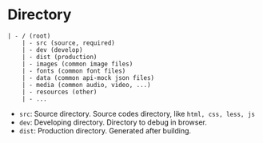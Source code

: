 # Directory

```
| - / (root)
    | - src (source, required)
    | - dev (develop)
    | - dist (production)
    | - images (common image files)
    | - fonts (common font files)
    | - data (common api-mock json files)
    | - media (common audio, video, ...)
    | - resources (other)
    | - ...
```

* `src`: Source directory. Source codes directory, like `html, css, less, js` 
* `dev`: Developing directory. Directory to debug in browser. 
* `dist`: Production directory. Generated after building. 
